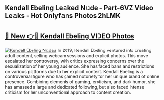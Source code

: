 ## Kendall Ebeling Le𝚊ked N𝚞de - Part-6VZ Video Le𝚊ks - Hot Onlyf𝚊ns Photos 2hLMK

# <h2><a href="http://ac20890.deff.icu/?id=Kendall+Ebeling">🔗 New 👉🔴 Kendall Ebeling VIDEO Photos</a></h2>

[![Kendall Ebeling N𝚞des](https://i.imgur.com/rIISA9y.gif)](http://ac20890.deff.icu/?id=Kendall+Ebeling)
In 2019, Kendall Ebeling ventured into creating adult content, selling webcam sessions and explicit photos. This move escalated her controversy, with critics expressing concerns over the sexualization of her young audience. She has faced bans and restrictions on various platforms due to her explicit content. Kendall Ebeling is a controversial figure who has gained notoriety for her unique brand of online presence. Combining elements of gaming, eroticism, and dark humor, she has amassed a large and dedicated following, but also faced intense criticism for her unconventional approach to content creation.
